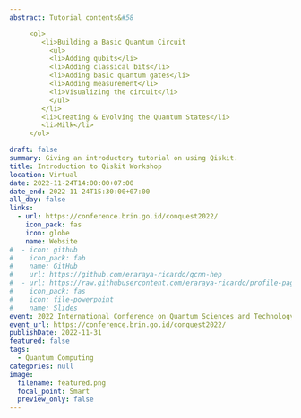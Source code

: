 ```yaml
---
abstract: Tutorial contents&#58

     <ol>
        <li>Building a Basic Quantum Circuit
          <ul>
          <li>Adding qubits</li>
          <li>Adding classical bits</li>
          <li>Adding basic quantum gates</li>
          <li>Adding measurement</li>
          <li>Visualizing the circuit</li>
          </ul> 
        </li>
        <li>Creating & Evolving the Quantum States</li>
        <li>Milk</li>
     </ol> 

draft: false
summary: Giving an introductory tutorial on using Qiskit.
title: Introduction to Qiskit Workshop
location: Virtual
date: 2022-11-24T14:00:00+07:00
date_end: 2022-11-24T15:30:00+07:00
all_day: false
links:
  - url: https://conference.brin.go.id/conquest2022/
    icon_pack: fas
    icon: globe
    name: Website
#  - icon: github
#    icon_pack: fab
#    name: GitHub
#    url: https://github.com/eraraya-ricardo/qcnn-hep
#  - url: https://raw.githubusercontent.com/eraraya-ricardo/profile-page/master/content/event/mcqst-student-conference/MCQST%20Student%20Conference%20Presentation.pdf
#    icon_pack: fas
#    icon: file-powerpoint
#    name: Slides
event: 2022 International Conference on Quantum Sciences and Technology (ConQuest 2022)
event_url: https://conference.brin.go.id/conquest2022/
publishDate: 2022-11-31
featured: false
tags:
  - Quantum Computing
categories: null
image:
  filename: featured.png
  focal_point: Smart
  preview_only: false
---
```


